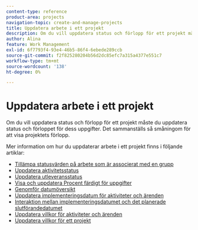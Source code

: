```yaml
---
content-type: reference
product-area: projects
navigation-topic: create-and-manage-projects
title: Uppdatera arbete i ett projekt
description: Om du vill uppdatera status och förlopp för ett projekt måste du uppdatera status och förloppet för dess uppgifter. Det sammanställs så småningom för att visa projektets förlopp.
author: Alina
feature: Work Management
exl-id: 6f7793f4-93e4-46b5-86f4-6ebede289ccb
source-git-commit: f2f825280204b56d2dc85efc7a315a4377e551c7
workflow-type: tm+mt
source-wordcount: '138'
ht-degree: 0%

---
```


# Uppdatera arbete i ett projekt

Om du vill uppdatera status och förlopp för ett projekt måste du uppdatera status och förloppet för dess uppgifter. Det sammanställs så småningom för att visa projektets förlopp.

Mer information om hur du uppdaterar arbete i ett projekt finns i följande artiklar:

* [Tillämpa statusvärden på arbete som är associerat med en grupp](../../../manage-work/projects/updating-work-in-a-project/apply-custom-status-work-assigned-to-group.md)
* [Uppdatera aktivitetsstatus](../../../manage-work/projects/updating-work-in-a-project/update-task-status.md)
* [Uppdatera utleveransstatus](../../../manage-work/projects/updating-work-in-a-project/update-issue-status.md)
* [Visa och uppdatera Procent färdigt för uppgifter](../../../manage-work/projects/updating-work-in-a-project/view-update-percent-complete-for-tasks.md)
* [Genomför datumöversikt](../../../manage-work/projects/updating-work-in-a-project/overview-of-commit-dates.md)
* [Uppdatera implementeringsdatum för aktiviteter och ärenden](../../../manage-work/projects/updating-work-in-a-project/update-commit-date-on-tasks-and-issues.md)
* [Interaktion mellan implementeringsdatumet och det planerade slutförandedatumet](../../../manage-work/projects/updating-work-in-a-project/interactions-between-commit-and-planned-completion-dates.md)
* [Uppdatera villkor för aktiviteter och ärenden](../../../manage-work/projects/updating-work-in-a-project/update-condition-for-tasks-and-issues.md)
* [Uppdatera villkor för ett projekt](../../../manage-work/projects/updating-work-in-a-project/update-condition-on-project.md)
